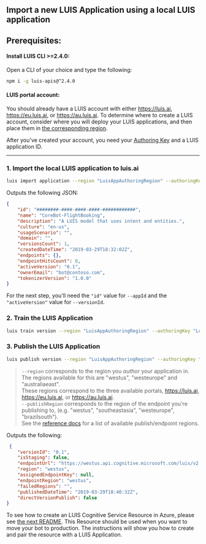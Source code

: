 ## Import a new LUIS Application using a local LUIS application

## Prerequisites:

#### Install LUIS CLI >=2.4.0:
Open a CLI of your choice and type the following:
```bash
npm i -g luis-apis@^2.4.0
```

#### LUIS portal account:
You should already have a LUIS account with either https://luis.ai, https://eu.luis.ai, or https://au.luis.ai. To determine where to create a LUIS account, consider where you will deploy your LUIS applications, and then place them in [the corresponding region][LUIS-Authoring-Regions].

After you've created your account, you need your [Authoring Key][LUIS-AKey] and a LUIS application ID.

  [LUIS-Authoring-Regions]: https://docs.microsoft.com/en-us/azure/cognitive-services/luis/luis-reference-regions#luis-authoring-regions]
  [LUIS-AKey]: https://docs.microsoft.com/en-us/azure/cognitive-services/luis/luis-concept-keys#authoring-key

___

### 1. Import the local LUIS application to luis.ai
```bash
luis import application --region "LuisAppAuthoringRegion" --authoringKey "LuisAuthoringKey" --appName "CoreBot-FlightBooking" --in "./cognitiveModels/FlightBooking.json"
```

Outputs the following JSON:
```json
{
    "id": "########-####-####-####-############",
    "name": "CoreBot-FlightBooking",
    "description": "A LUIS model that uses intent and entities.",
    "culture": "en-us",
    "usageScenario": "",
    "domain": "",
    "versionsCount": 1,
    "createdDateTime": "2019-03-29T18:32:02Z",
    "endpoints": {},
    "endpointHitsCount": 0, 
    "activeVersion": "0.1",
    "ownerEmail": "bot@contoso.com",
    "tokenizerVersion": "1.0.0"
}
```

For the next step, you'll need the `"id"` value for `--appId` and the `"activeVersion"` value for `--versionId`.

### 2. Train the LUIS Application
```bash
luis train version --region "LuisAppAuthoringRegion" --authoringKey "LuisAuthoringKey" --appId "LuisAppId" --versionId "LuisAppversion" --wait
```

### 3. Publish the LUIS Application
```bash
luis publish version --region "LuisAppAuthoringRegion" --authoringKey "LuisAuthoringKey" --appId "LuisAppId" --versionId "LuisAppversion" --publishRegion "LuisAppPublishRegion"
```

> `--region` corresponds to the region you _author_ your application in. The regions available for this are "westus", "westeurope" and "australiaeast". <br/>
> These regions correspond to the three available portals, https://luis.ai, https://eu.luis.ai, or https://au.luis.ai. <br/>
> `--publishRegion` corresponds to the region of the endpoint you're publishing to, (e.g. "westus", "southeastasia", "westeurope", "brazilsouth"). <br/>
> See the [reference docs][Endpoint-API] for a list of available publish/endpoint regions.

  [Endpoint-API]: https://westus.dev.cognitive.microsoft.com/docs/services/5819c76f40a6350ce09de1ac/operations/5819c77140a63516d81aee78


Outputs the following:
```json
 {
    "versionId": "0.1",
    "isStaging": false,
    "endpointUrl": "https://westus.api.cognitive.microsoft.com/luis/v2.0/apps/########-####-####-####-############",
    "region": "westus",
    "assignedEndpointKey": null,
    "endpointRegion": "westus",
    "failedRegions": "",
    "publishedDateTime": "2019-03-29T18:40:32Z",
    "directVersionPublish": false
}
```

To see how to create an LUIS Cognitive Service Resource in Azure, please see [the next README][README-LUIS]. This Resource should be used when you want to move your bot to production. The instructions will show you how to create and pair the resource with a LUIS Application.

  [README-LUIS]: ./README-LUIS.md